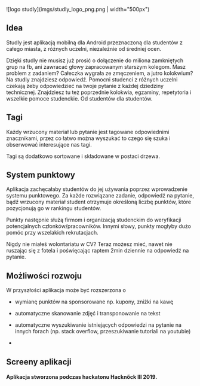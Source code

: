 ![logo studly](imgs/studly_logo_png.png | width="500px")



## Idea


Studly jest aplikacją mobilną dla Android przeznaczoną dla studentów z całego miasta, z różnych uczelni, niezależnie od średniej ocen.



Dzięki studly nie musisz już prosić o dołączenie do miliona zamkniętych grup na fb, ani zawracać głowy zapracowanym starszym kolegom. Masz problem z zadaniem? Całeczka wygrała ze zmęczeniem, a jutro kolokwium? Na studly znajdziesz odpowiedź. Pomocni studenci z różnych uczelni czekają żeby odpowiedzieć na twoje pytanie z każdej dziedziny technicznej.
Znajdziesz tu też poprzednie kolokwia, egzaminy, repetytoria i wszelkie pomoce studenckie. Od studentów dla studentów.



## Tagi



Każdy wrzucony materiał lub pytanie jest tagowane odpowiednimi znacznikami, przez co łatwo można wyszukać to czego się szuka i obserwować interesujące nas tagi.



Tagi są dodatkowo sortowane i składowane w postaci drzewa.

## System punktowy

Aplikacja zachęcałaby studentów do jej używania poprzez wprowadzenie systemu punktowego. Za każde rozwiązane zadanie, odpowiedź na pytanie, bądź wrzucony materiał
 student otrzymuje określoną liczbę punktów, które pozycjonują go w rankingu studentów. 



Punkty następnie służą firmom i organizacją studenckim do weryfikacji potencjalnych członków/pracowników. Innymi słowy, punkty mogłyby dużo pomóc
przy wszelakich rekrutacjach. 



Nigdy nie miałeś wolontariatu w CV? Teraz możesz mieć, nawet nie ruszając się z fotela i poświęcając raptem 2min dziennie na odpowiedź na pytanie.



## Możliwości rozwoju



W przyszłości aplikacja może być rozszerzona o

* wymianę punktów na sponsorowane np. kupony, zniżki na kawę

* automatyczne skanowanie zdjęć i transponowanie na tekst

* automatyczne wyszukiwanie istniejących odpowiedzi na pytanie na innych forach (np. stack overflow, przeszukiwanie tutoriali na youtubie)

* 



## Screeny aplikacji


#### Aplikacja stworzona podczas hackatonu Hacknőck III 2019.
